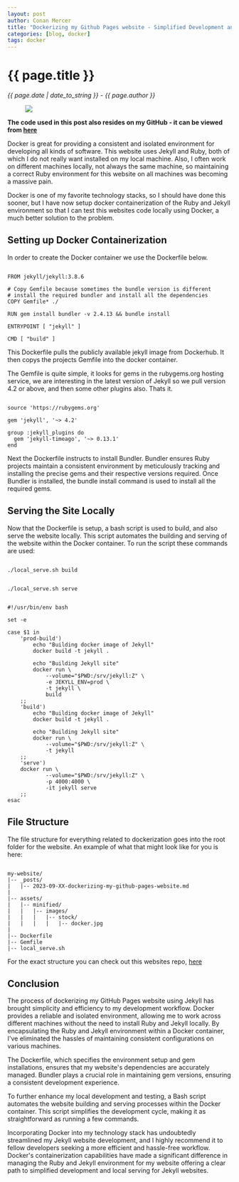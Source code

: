 ```yaml
---
layout: post
author: Conan Mercer
title: "Dockerizing my Github Pages website - Simplified Development and Local Serving for Jekyll Websites"
categories: [blog, docker]
tags: docker
---
```


<div class="post-paragraph">
  <h1>{{ page.title }}</h1>
  <p><i>{{ page.date | date_to_string }} - {{ page.author }}</i></p>


<figure>
<img src="{{site.baseurl}}/assets/minified/images/stock/docker.jpg">
</figure>

<b>The code used in this post also resides on my GitHub - it can be viewed from <a href="https://github.com/conanmercer/conanmercer.github.io" target="_blank">here</a></b>

<p>
Docker is great for providing a consistent and isolated environment for developing all kinds of software. This website uses Jekyll and Ruby, both of which I do not really want installed on my local machine. Also, I often work on different machines locally, not always the same machine, so maintaining a correct Ruby environment for this website on all machines was becoming a massive pain.
</p>

<p>
Docker is one of my favorite technology stacks, so I should have done this sooner, but I have now setup docker containerization of the Ruby and Jekyll environment so that I can test this websites code locally using Docker, a much better solution to the problem.
</p>

<h2>Setting up Docker Containerization</h2>

In order to create the Docker container we use the Dockerfile below. 

<pre><code class="shebang">
FROM jekyll/jekyll:3.8.6

# Copy Gemfile because sometimes the bundle version is different
# install the required bundler and install all the dependencies
COPY Gemfile* ./

RUN gem install bundler -v 2.4.13 && bundle install

ENTRYPOINT [ "jekyll" ]

CMD [ "build" ]
</code></pre>

This Dockerfile pulls the publicly available jekyll image from Dockerhub. It then copys the projects Gemfile into the docker container.

<p>
The Gemfile is quite simple, it looks for gems in the rubygems.org hosting service, we are interesting in the latest version of Jekyll so we pull version 4.2 or above, and then some other plugins also. Thats it.
</p>

<pre><code class="ruby">
source 'https://rubygems.org'

gem 'jekyll', '~> 4.2'

group :jekyll_plugins do
  gem 'jekyll-timeago', '~> 0.13.1'
end
</code></pre>

<p>
Next the Dockerfile instructs to install Bundler. Bundler ensures Ruby projects maintain a consistent environment by meticulously tracking and installing the precise gems and their respective versions required. Once Bundler is installed, the bundle install command is used to install all the required gems.
</p>

<h2>Serving the Site Locally</h2>

<p>
Now that the Dockerfile is setup, a bash script is used to build, and also serve the website locally. This script automates the building and serving of the website within the Docker container. To run the script these commands are used:
</p>

<pre><code class="shebang">
./local_serve.sh build
</code></pre>

<pre><code class="shebang">
./local_serve.sh serve
</code></pre>


<pre><code class="shebang">
#!/usr/bin/env bash

set -e

case $1 in
    'prod-build')
        echo "Building docker image of Jekyll"
        docker build -t jekyll .

        echo "Building Jekyll site"    
        docker run \
            --volume="$PWD:/srv/jekyll:Z" \
            -e JEKYLL_ENV=prod \
            -t jekyll \
            build
    ;;
    'build')
        echo "Building docker image of Jekyll"
        docker build -t jekyll .

        echo "Building Jekyll site"    
        docker run \
            --volume="$PWD:/srv/jekyll:Z" \
            -t jekyll
    ;;
    'serve')
    docker run \
            --volume="$PWD:/srv/jekyll:Z" \
            -p 4000:4000 \
            -it jekyll serve
    ;;
esac
</code></pre>

<h2>File Structure</h2>

<p>
The file structure for everything related to dockerization goes into the root folder for the website. An example of what that might look like for you is here:
</p>

<pre><code class="shebang">
my-website/
|-- _posts/
|   |-- 2023-09-XX-dockerizing-my-github-pages-website.md
|
|-- assets/
|   |-- minified/
|   |   |-- images/
|   |   |   |-- stock/
|   |   |   |   |-- docker.jpg
|
|-- Dockerfile
|-- Gemfile
|-- local_serve.sh
</code></pre>

For the exact structure you can check out this websites repo, <a href="https://github.com/conanmercer/conanmercer.github.io" target="_blank">here</a>



<h2>Conclusion</h2>

<p>
The process of dockerizing my GitHub Pages website using Jekyll has brought simplicity and efficiency to my development workflow. Docker provides a reliable and isolated environment, allowing me to work across different machines without the need to install Ruby and Jekyll locally. By encapsulating the Ruby and Jekyll environment within a Docker container, I've eliminated the hassles of maintaining consistent configurations on various machines.
</p>

<p>
The Dockerfile, which specifies the environment setup and gem installations, ensures that my website's dependencies are accurately managed. Bundler plays a crucial role in maintaining gem versions, ensuring a consistent development experience.
</p>

<p>
To further enhance my local development and testing, a Bash script automates the website building and serving processes within the Docker container. This script simplifies the development cycle, making it as straightforward as running a few commands.
</p>

<p>
Incorporating Docker into my technology stack has undoubtedly streamlined my Jekyll website development, and I highly recommend it to fellow developers seeking a more efficient and hassle-free workflow. Docker's containerization capabilities have made a significant difference in managing the Ruby and Jekyll environment for my website offering a clear path to simplified development and local serving for Jekyll websites.
</p>